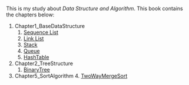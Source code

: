 This is my study about *Data Structure and Algorithm*. This book contains the chapters below:

1. Chapter1_BaseDataStructure
   1. [Sequence List](https://github.com/lwsdegithub/The-Interest-Algorithm-C-/blob/master/Chapter1_BaseDataStructure/1_SeqList.cpp)
   2. [Link List](https://github.com/lwsdegithub/The-Interest-Algorithm-C-/blob/master/Chapter1_BaseDataStructure/2_LinkList.cpp)
   3. [Stack](https://github.com/lwsdegithub/The-Interest-Algorithm-C-/blob/master/Chapter1_BaseDataStructure/3_Stack.cpp)
   4. [Queue](https://github.com/lwsdegithub/The-Interest-Algorithm-C-/blob/master/Chapter1_BaseDataStructure/4_Queue.cpp)
   5. [HashTable](https://github.com/lwsdegithub/The-Interest-Algorithm-C-/blob/master/Chapter1_BaseDataStructure/5_HashTable.cpp)
2. Chapter2_TreeStructure
   1. [BinaryTree](https://github.com/lwsdegithub/The-Interest-Algorithm-C-/blob/master/Chapter2_TreeStructure/1_BinaryTree.cpp)
5. Chapter5_SortAlgorithm
   4. [TwoWayMergeSort](https://github.com/lwsdegithub/The-Interest-Algorithm-C-/blob/master/Chapter5_SortAlgorithm/4_TwoWayMergeSort.cpp)